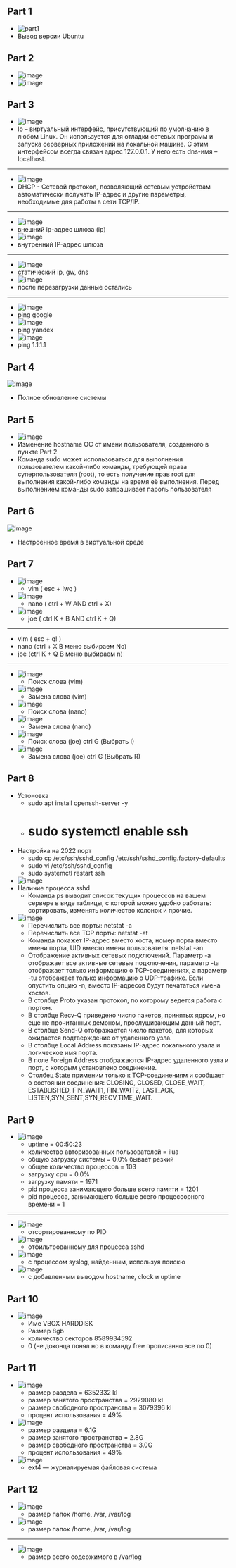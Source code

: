 ## Part 1
* ![part1](https://github.com/leraks/Linux/assets/67760549/094b363b-851c-429b-bb77-474e5bdafaec)
* Вывод версии Ubuntu
  
## Part 2
* ![image](https://github.com/leraks/Linux/assets/67760549/81a7bc46-49f9-4385-98f6-ab01744b2d34)
* ![image](https://github.com/leraks/Linux/assets/67760549/ec729475-7ffd-4f00-b645-e1de4a53123b)

## Part 3
* ![image](https://github.com/leraks/Linux/assets/67760549/eec2831c-e761-46b1-adef-4d5b7d2d86a8)
* lo – виртуальный интерфейс, присутствующий по умолчанию в любом Linux. Он используется для отладки сетевых программ и запуска серверных приложений на локальной машине. С этим интерфейсом всегда связан адрес 127.0.0.1. У него есть dns-имя – localhost.
*********
* ![image](https://github.com/leraks/Linux/assets/67760549/f4d8e5a8-67c2-4c54-803f-b64bacab00c8)
* DHCP - Cетевой протокол, позволяющий сетевым устройствам автоматически получать IP-адрес и другие параметры, необходимые для работы в сети TCP/IP.
*********
* ![image](https://github.com/leraks/Linux/assets/67760549/6d8268f3-0f63-4396-b8b4-501c21a4d79d)
*  внешний ip-адрес шлюза (ip)
* ![image](https://github.com/leraks/Linux/assets/67760549/5a07ac6a-9878-434b-a657-ad37ab24ad0e)
*  внутренний IP-адрес шлюза
*********
* ![image](https://github.com/leraks/Linux/assets/67760549/48388fab-0378-45ca-ba49-8295bb6fa5b7)
* статический ip, gw, dns
* ![image](https://github.com/leraks/Linux/assets/67760549/a0d2a335-b656-4b80-a280-b4892737ae5a)
* после перезагрузки данные остались
*********
* ![image](https://github.com/leraks/Linux/assets/67760549/15bb0450-13c6-462f-8212-a6589eddbeb2)
* ping google
* ![image](https://github.com/leraks/Linux/assets/67760549/7bae0f38-a559-4345-93ae-f00a70ec827f)
* ping yandex
* ![image](https://github.com/leraks/Linux/assets/67760549/c36b1b8d-f5f4-47d3-a874-4a4256a174d5)
* ping 1.1.1.1
  
## Part 4
![image](https://github.com/leraks/Linux/assets/67760549/3e6ba991-53bd-4a7b-b784-fe67d9a6d5f7)
*  Полное обновление системы

## Part 5
* ![image](https://github.com/leraks/Linux/assets/67760549/35357e86-a61e-4816-9434-64700edd4627)
* Изменение hostname ОС от имени пользователя, созданного в пункте Part 2 
* Команда sudo может использоваться для выполнения пользователем какой-либо команды, требующей права суперпользователя (root), то есть получение прав root для выполнения какой-либо команды на время её выполнения. Перед выполнением команды sudo запрашивает пароль пользователя

## Part 6
![image](https://github.com/leraks/Linux/assets/67760549/103371db-00a2-4d4c-ad98-987e4f11f0a9)
* Настроенное время в виртуальной среде

## Part 7
* ![image](https://github.com/leraks/Linux/assets/67760549/28b396f5-38f2-4f6c-8236-90bef5c75160)
  + vim ( esc + !wq )
* ![image](https://github.com/leraks/Linux/assets/67760549/e748d28a-bed1-4e27-a6db-871966459817)
  + nano ( ctrl + W AND ctrl + X)
* ![image](https://github.com/leraks/Linux/assets/67760549/52759887-fbba-4fda-abf6-8763edb86070)
  + joe ( ctrl K + B AND ctrl K + Q)
**********
* vim ( esc + q! )
* nano (ctrl + X В меню выбираем No)
* joe (ctrl K + Q В меню выбираем n)
**********
* ![image](https://github.com/leraks/Linux/assets/67760549/7d9a49a4-d952-431b-a744-3ca61726b3a4)
  + Поиск слова (vim)
* ![image](https://github.com/leraks/Linux/assets/67760549/81c0b022-4c93-4ad4-ba8e-c25e1a71a70d)
  + Замена слова (vim)
* ![image](https://github.com/leraks/Linux/assets/67760549/e45a85bf-5bf5-4700-8cca-17148a191430)
  + Поиск слова (nano)
* ![image](https://github.com/leraks/Linux/assets/67760549/1311465f-bdf0-4484-877d-de584f080658)
  + Замена слова (nano)
* ![image](https://github.com/leraks/Linux/assets/67760549/a2c0d1f9-65bc-4aed-ad78-1dd823074362)
  + Поиск слова (joe) ctrl G (Выбрать I)
* ![image](https://github.com/leraks/Linux/assets/67760549/1bec528e-f921-4377-8cf3-ca82459f4a76)
  + Замена слова  (joe) ctrl G (Выбрать R)

## Part 8
* Устоновка
  + sudo apt install openssh-server -y
  + # sudo systemctl enable ssh
* Настройка на 2022 порт
  + sudo cp /etc/ssh/sshd_config /etc/ssh/sshd_config.factory-defaults
  + sudo vi /etc/ssh/sshd_config
  + sudo systemctl restart ssh
* ![image](https://github.com/leraks/Linux/assets/67760549/486b04be-e06e-438c-807c-f9bbf958fd66)
* Наличие процесса sshd
  + Команда ps выводит список текущих процессов на вашем сервере в виде таблицы, с которой можно удобно работать: сортировать, изменять количество колонок и прочие.
* ![image](https://github.com/leraks/Linux/assets/67760549/629b15d1-6425-4613-bfda-9e2a0d6717bc)
  + Перечислить все порты: netstat -a
  + Перечислить все TCP порты: netstat -at
  + Команда покажет IP-адрес вместо хоста, номер порта вместо имени порта, UID вместо имени пользователя: netstat -an
  + Отображение активных сетевых подключений. Параметр -a отображает все активные сетевые подключения, параметр -ta отображает только информацию о TCP-соединениях, а параметр -tu отображает только информацию о UDP-трафике. Если опустить опцию -n, вместо IP-адресов будут печататься имена хостов.
  + В столбце Proto указан протокол, по которому ведется работа с портом.
  + В столбце Recv-Q приведено число пакетов, принятых ядром, но еще не прочитанных демоном, прослушивающим данный порт.
  + В столбце Send-Q отображается число пакетов, для которых ожидается подтверждение от удаленного узла.
  + В столбце Local Address показаны IP-адрес локального узала и логическое имя порта.
  + В поле Foreign Address отображаются IP-адрес удаленного узла и порт, с которым установлено соединение.
  + Столбец State применим только к TCP-соединениям и сообщает о состоянии соединения: CLOSING, CLOSED, CLOSE_WAIT, ESTABLISHED, FIN_WAIT1, FIN_WAIT2, LAST_ACK, LISTEN,SYN_SENT,SYN_RECV,TIME_WAIT.

## Part 9
* ![image](https://github.com/leraks/Linux/assets/67760549/009db630-a17a-49aa-99f4-50f5c019cd68)
  + uptime = 00:50:23
  + количество авторизованных пользователей =  ilua
  + общую загрузку системы = 0.0% бывает резкий
  + общее количество процессов = 103
  + загрузку cpu = 0.0%
  + загрузку памяти = 1971
  + pid процесса занимающего больше всего памяти = 1201
  + pid процесса, занимающего больше всего процессорного времени = 1
**********
* ![image](https://github.com/leraks/Linux/assets/67760549/f7983604-8b36-44c4-ba67-a212a788ba04)
  + отсортированному по PID
* ![image](https://github.com/leraks/Linux/assets/67760549/85d346ec-8de4-4466-8882-8757d84d141a)
  + отфильтрованному для процесса sshd
* ![image](https://github.com/leraks/Linux/assets/67760549/675f7442-6dce-48f1-a4f6-3bd0c7744c0e)
  + с процессом syslog, найденным, используя поискю
* ![image](https://github.com/leraks/Linux/assets/67760549/3ab32c0a-3637-4545-b301-cdcb4a2834bd)
  + с добавленным выводом hostname, clock и uptime

## Part 10
* ![image](https://github.com/leraks/Linux/assets/67760549/36419021-96d3-440f-9c2f-dcddcfc303a2)
  + Име VBOX HARDDISK
  + Размер 8gb
  + количество секторов 8589934592
  + 0 (не доконца понял но в команду free прописанно все по 0)

## Part 11
* ![image](https://github.com/leraks/Linux/assets/67760549/f872baa3-e641-4a61-8dfb-ba359a7dc9ca)
  + размер раздела = 6352332 kl
  + размер занятого пространства = 2929080 kl
  + размер свободного пространства = 3079396 kl
  + процент использования = 49%
* ![image](https://github.com/leraks/Linux/assets/67760549/d9a5abd4-1f58-4302-959a-a4ecc7c8ae73)
  + размер раздела = 6.1G
  + размер занятого пространства = 2.8G
  + размер свободного пространства = 3.0G
  + процент использования = 49%
* ![image](https://github.com/leraks/Linux/assets/67760549/a1b10924-9508-451f-a90e-e34ab37e3940)
  + ext4 — журналируемая файловая система

##  Part 12
* ![image](https://github.com/leraks/Linux/assets/67760549/8b8aba8b-df76-41ca-9c5f-020fac81ef83)
  +  размер папок /home, /var, /var/log
* ![image](https://github.com/leraks/Linux/assets/67760549/c039e4d9-c2f4-40d9-9228-ff3c52c365f8)
  + размер папок /home, /var, /var/log
*********
* ![image](https://github.com/leraks/Linux/assets/67760549/6c58f10f-dfc6-452f-a83d-53b4a01e4e65)
  +  размер всего содержимого в /var/log 






